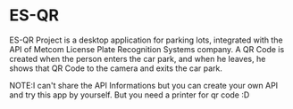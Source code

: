 # ES-QR
ES-QR Project is a desktop application for parking lots, integrated with the API of Metcom License Plate Recognition Systems company. A QR Code is created when the person enters the car park, and when he leaves, he shows that QR Code to the camera and exits the car park. 

NOTE:I can't share the API Informations but you can create your own API and try this app by yourself. But you need a printer for qr code :D
